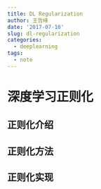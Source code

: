 ```yaml
---
title: DL Regularization
author: 王哲峰
date: '2017-07-10'
slug: dl-regularization
categories:
  - deeplearning
tags:
  - note
---
```


# 深度学习正则化

## 正则化介绍


## 正则化方法


## 正则化实现

